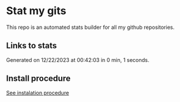 # Stat my gits

This repo is an automated stats builder for all my github repositories.

## Links to stats


Generated on 12/22/2023 at 00:42:03 in 0 min, 1 seconds.

## Install procedure

[See instalation procedure](./src/install.md)
